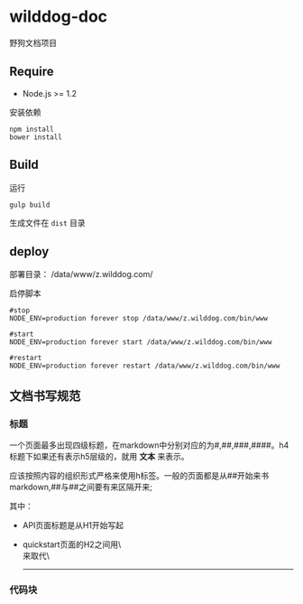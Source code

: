 # wilddog-doc

野狗文档项目

## Require
- Node.js >= 1.2


安装依赖
```
npm install
bower install
```

## Build

运行
```
gulp build
```
生成文件在 `dist` 目录

## deploy

部署目录： /data/www/z.wilddog.com/

启停脚本
```
#stop
NODE_ENV=production forever stop /data/www/z.wilddog.com/bin/www

#start
NODE_ENV=production forever start /data/www/z.wilddog.com/bin/www

#restart
NODE_ENV=production forever restart /data/www/z.wilddog.com/bin/www
```


## 文档书写规范


### 标题

一个页面最多出现四级标题，在markdown中分别对应的为#,##,###,####。h4标题下如果还有表示h5层级的，就用 **文本** 来表示。

应该按照内容的组织形式严格来使用h标签。一般的页面都是从##开始来书markdown,##与##之间要有来区隔开来;

其中：

* API页面标题是从H1开始写起

* quickstart页面的H2之间用\\ <br>来取代\\ <hr>

### 代码块


 
